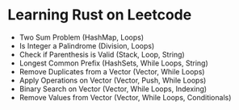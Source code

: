 # Learning Rust on Leetcode

- Two Sum Problem (HashMap, Loops)
- Is Integer a Palindrome (Division, Loops)
- Check if Parenthesis is Valid (Stack, Loop, String)
- Longest Common Prefix (HashSets, While Loops, String)
- Remove Duplicates from a Vector (Vector, While Loops)
- Apply Operations on Vector (Vector, Push, While Loops)
- Binary Search on Vector (Vector, While Loops, Indexing)
- Remove Values from Vector (Vector, While Loops, Conditionals)